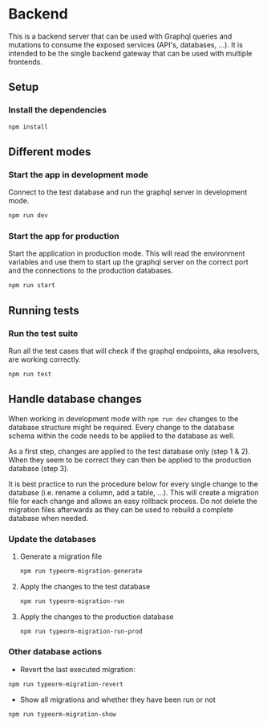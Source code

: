 # Backend

This is a backend server that can be used with Graphql queries and mutations to consume the exposed services (API's, databases, ...). It is intended to be the single backend gateway that can be used with multiple frontends.

## Setup

### Install the dependencies
```bash
npm install
```

## Different modes

### Start the app in development mode

Connect to the test database and run the graphql server in development mode.

```bash
npm run dev
```

### Start the app for production

Start the application in production mode. This will read the environment variables and use them to start up the graphql server on the correct port and the connections to the production databases.

```bash
npm run start
```

## Running tests

### Run the test suite

Run all the test cases that will check if the graphql endpoints, aka resolvers, are working correctly.

```bash
npm run test
```


## Handle database changes

When working in development mode with `npm run dev` changes to the database structure might be required. Every change to the database schema within the code needs to be applied to the database as well. 

As a first step, changes are applied to the test database only (step 1 & 2). When they seem to be correct they can then be applied to the production database (step 3).

It is best practice to run the procedure below for every single change to the database (i.e. rename a column, add a table, ...). This will create a migration file for each change and allows an easy rollback process. Do not delete the migration files afterwards as they can be used to rebuild a complete database when needed.

### Update the databases

1. Generate a migration file

    ```bash
    npm run typeorm-migration-generate
    ```

2. Apply the changes to the test database

   ```bash
   npm run typeorm-migration-run
   ```

3. Apply the changes to the production database

   ```bash
   npm run typeorm-migration-run-prod
   ```

### Other database actions

- Revert the last executed migration:

```bash
npm run typeorm-migration-revert
```

- Show all migrations and whether they have been run or not

```bash
npm run typeorm-migration-show
```